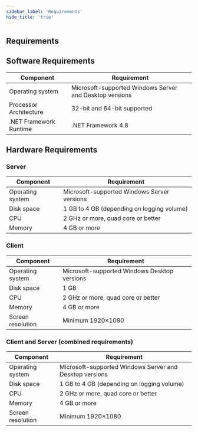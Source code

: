```yaml
---
sidebar_label: 'Requirements'
hide_title: 'true'
---
```


## Requirements

## Software Requirements

| **Component**            | **Requirement**                                                                 |
|--------------------------|----------------------------------------------------------------------------------|
| Operating system         | Microsoft-supported Windows Server and Desktop versions                          |
| Processor Architecture   | 32-bit and 64-bit supported                                                      |
| .NET Framework Runtime   | .NET Framework 4.8  

## Hardware Requirements

### Server

| **Component**            | **Requirement**                                                                 |
|--------------------------|----------------------------------------------------------------------------------|
| Operating system         | Microsoft-supported Windows Server versions                                     |
| Disk space               | 1 GB to 4 GB (depending on logging volume)                                      |
| CPU                      | 2 GHz or more, quad core or better                                              |
| Memory                   | 4 GB or more                                                                    |

### Client

| **Component**            | **Requirement**                                                                 |
|--------------------------|----------------------------------------------------------------------------------|
| Operating system         | Microsoft-supported Windows Desktop versions                                    |
| Disk space               | 1 GB                                                                             |
| CPU                      | 2 GHz or more, quad core or better                                              |
| Memory                   | 4 GB or more                                                                    |
| Screen resolution        | Minimum 1920×1080                                                               |

### Client and Server (combined requirements)

| **Component**            | **Requirement**                                                                 |
|--------------------------|----------------------------------------------------------------------------------|
| Operating system         | Microsoft-supported Windows Server and Desktop versions                        |
| Disk space               | 1 GB to 4 GB (depending on logging volume)                                      |
| CPU                      | 2 GHz or more, quad core or better                                              |
| Memory                   | 4 GB or more                                                                    |
| Screen resolution        | Minimum 1920×1080                                                               |
